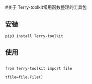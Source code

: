 #关于
Terry-toolkit常用函数整理的工具包

## 安装
```
pip3 install Terry-toolkit
```


## 使用
 

```

from Terry-toolkit import file

tfile=file.File()


